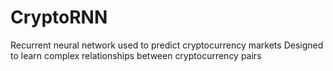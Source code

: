# CryptoRNN
Recurrent neural network used to predict cryptocurrency markets
Designed to learn complex relationships between cryptocurrency pairs
